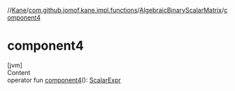 //[Kane](../../index.md)/[com.github.jomof.kane.impl.functions](../index.md)/[AlgebraicBinaryScalarMatrix](index.md)/[component4](component4.md)



# component4  
[jvm]  
Content  
operator fun [component4](component4.md)(): [ScalarExpr](../../com.github.jomof.kane.impl/-scalar-expr/index.md)  




